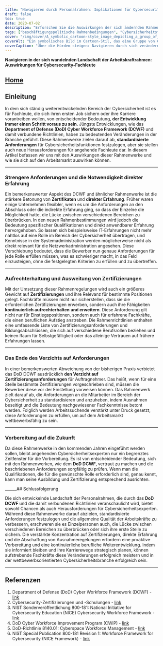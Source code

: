 ```yaml
---
title: "Navigieren durch Personalrahmen: Implikationen für Cybersecurity-Profis"
draft: false
toc: true
date: 2023-07-02
description: "Erforschen Sie die Auswirkungen der sich ändernden Rahmenbedingungen für Arbeitskräfte auf Cybersecurity-Fachleute und die Herausforderungen, die sich ihnen bei der Erfüllung neuer Anforderungen stellen."
tags: ["beschäftigungspolitische Rahmenbedingungen", "Cybersicherheitsfachleute", "Verteidigungsministerium", "DoD Cyber Workforce Framework", "Zertifizierungen", "Stellenmarkt", "berufliche Entwicklung", "Karrierewege", "Cybersicherheitsindustrie", "direkte Erfahrung", "standardisierte Anforderungen", "Verzichtsmöglichkeiten", "Qualifikationen", "sich entwickelnde Landschaft", "DCWF", "Implikationen des Rahmens", "wechselnde Anforderungen", "Cybersicherheitspersonal", "berufliches Fortkommen", "beschäftigungspolitische Leitlinien", "Sicherheitszertifizierungen", "Cybersicherheitsrollen", "Veränderungen in der Industrie", "Cybersecurity-Arbeitsmarkt", "personelle Herausforderungen", "Cybersicherheitsausbildung", "Kompetenzerweiterung", "Standards für Cybersicherheitspersonal", "zukünftige Fachleute für Cybersicherheit", "DoD DCWF Vorbereitung", "Personalaufstockung"]
cover: "/img/cover/A_symbolic_cartoon-style_image_depicting_a_group_of_cyberse.png"
coverAlt: "Ein symbolisches Bild im Cartoon-Stil, das eine Gruppe von Cybersicherheitsexperten zeigt, die sich durch eine labyrinthartige Landschaft bewegen, in der die Rahmenbedingungen für die Belegschaft wie hoch aufragende Hindernisse wirken, während sie Zertifikate in der Hand halten und die Leitern der beruflichen Entwicklung erklimmen."
coverCaption: "Über die Hürden steigen: Navigieren durch sich verändernde Rahmenbedingungen für Arbeitskräfte."
---
```


**Navigieren in der sich wandelnden Landschaft der Arbeitskraftrahmen: Auswirkungen für Cybersecurity-Fachleute**

## [Home](/cyber-security-career-playbook-start/)

## Einleitung

In dem sich ständig weiterentwickelnden Bereich der Cybersicherheit ist es für Fachleute, die sich ihren ersten Job sichern oder ihre Karriere vorantreiben wollen, von entscheidender Bedeutung, **der Entwicklung immer einen Schritt voraus zu sein**. Jüngste Entwicklungen, wie das **Department of Defense (DoD) Cyber Workforce Framework (DCWF)** und damit verbundene Richtlinien, haben zu bedeutenden Veränderungen in der Branche geführt. Diese Rahmenwerke zielen darauf ab, **standardisierte Anforderungen** für Cybersicherheitsfunktionen festzulegen, aber sie stellen auch neue Herausforderungen für angehende Fachleute dar. In diesem Artikel befassen wir uns mit den Auswirkungen dieser Rahmenwerke und wie sie sich auf den Arbeitsmarkt auswirken können.

______

### Strengere Anforderungen und die Notwendigkeit direkter Erfahrung

Ein bemerkenswerter Aspekt des DCWF und ähnlicher Rahmenwerke ist die stärkere Betonung von **Zertifikaten** und **direkter Erfahrung**. Früher waren einige Unternehmen flexibler, wenn es um die Anforderungen an den Abschluss oder die indirekte Erfahrung ging, so dass der Einzelne die Möglichkeit hatte, die Lücke zwischen verschiedenen Bereichen zu überbrücken. In den neuen Rahmenbestimmungen wird jedoch die Bedeutung spezifischer Qualifikationen und direkt anwendbarer Erfahrung hervorgehoben. So lassen sich beispielsweise IT-Erfahrungen nicht mehr nahtlos auf eine Rolle im Bereich der Cybersicherheit übertragen, und Kenntnisse in der Systemadministration werden möglicherweise nicht als direkt relevant für die Netzwerkadministration angesehen. Diese Verschiebung bedeutet, dass die Bewerber nun genaue Anforderungen für jede Rolle erfüllen müssen, was es schwieriger macht, in das Feld einzusteigen, ohne die festgelegten Kriterien zu erfüllen und zu übertreffen.

______

### Aufrechterhaltung und Ausweitung von Zertifizierungen

Mit der Umsetzung dieser Rahmenregelungen wird auch ein größeres Gewicht auf **Zertifizierungen** und ihre Relevanz für bestimmte Positionen gelegt. Fachkräfte müssen nicht nur sicherstellen, dass sie die erforderlichen Zertifizierungen erwerben, sondern auch ihre Fähigkeiten **kontinuierlich aufrechterhalten und erweitern**. Diese Anforderung gilt nicht nur für Einstiegspositionen, sondern auch für erfahrene Fachkräfte, die einen beruflichen Aufstieg anstreben. Die Rahmenrichtlinien enthalten eine umfassende Liste von Zertifizierungsanforderungen und Bildungsabschlüssen, die sich auf verschiedene Berufsrollen beziehen und keinen Raum für Selbstgefälligkeit oder das alleinige Vertrauen auf frühere Erfahrungen lassen.

______

### Das Ende des Verzichts auf Anforderungen

In einer bemerkenswerten Abweichung von der bisherigen Praxis verbietet das DoD DCWF ausdrücklich **den Verzicht auf Zertifizierungsanforderungen** für Auftragnehmer. Das heißt, wenn für eine Stelle bestimmte Zertifizierungen vorgeschrieben sind, müssen die Bewerber diese vor der Einstellung vorweisen können. Das Rahmenwerk zielt darauf ab, die Anforderungen an die Mitarbeiter im Bereich der Cybersicherheit zu standardisieren und anzuheben, indem Ausnahmen beseitigt und die Bedeutung nachgewiesener Fachkenntnisse betont werden. Folglich werden Arbeitssuchende verstärkt unter Druck gesetzt, diese Anforderungen zu erfüllen, um auf dem Arbeitsmarkt wettbewerbsfähig zu sein.

______

### Vorbereitung auf die Zukunft

Da diese Rahmenwerke in den kommenden Jahren eingeführt werden sollen, bleibt angehenden Cybersicherheitsexperten nur ein begrenztes Zeitfenster für die Vorbereitung. Es ist von entscheidender Bedeutung, sich mit den Rahmenwerken, wie dem **DoD DCWF**, vertraut zu machen und die beschriebenen Anforderungen sorgfältig zu prüfen. Wenn man die Qualifikationen, die für die gewünschte Rolle erforderlich sind, genau kennt, kann man seine Ausbildung und Zertifizierung entsprechend ausrichten.

______## Schlussfolgerung

Die sich entwickelnde Landschaft der Personalrahmen, die durch das **DoD DCWF** und die damit verbundenen Richtlinien veranschaulicht wird, bietet sowohl Chancen als auch Herausforderungen für Cybersicherheitsexperten. Während diese Rahmenwerke darauf abzielen, standardisierte Anforderungen festzulegen und die allgemeine Qualität der Arbeitskräfte zu verbessern, erschweren sie es Einzelpersonen auch, die Lücke zwischen verschiedenen Bereichen zu überbrücken oder sich ihre erste Stelle zu sichern. Die verstärkte Konzentration auf Zertifizierungen, direkte Erfahrung und die Abschaffung von Ausnahmeregelungen erfordern eine proaktive Vorbereitung und eine kontinuierliche berufliche Weiterentwicklung. Indem sie informiert bleiben und ihre Karrierewege strategisch planen, können aufstrebende Fachkräfte diese Veränderungen erfolgreich meistern und in der wettbewerbsorientierten Cybersicherheitsbranche erfolgreich sein.

______

## Referenzen

1. Department of Defense (DoD) Cyber Workforce Framework (DCWF) - [link](https://www.acq.osd.mil/cmmc/dod-cyber-workforce-framework.html)
2. Cybersecurity-Zertifizierungen und -Schulungen - [link](https://www.comptia.org/certifications/security)
3. NIST Sonderveröffentlichung 800-181: National Initiative for Cybersecurity Education (NICE) Cybersecurity Workforce Framework - [link](https://nvlpubs.nist.gov/nistpubs/specialpublications/nist.sp.800-181.pdf)
4. DoD Cyber Workforce Improvement Program (CWIP) - [link](https://public.cyber.mil/wid/dcwf/)
5. DoD-Richtlinie 8140.01: Cyberspace Workforce Management - [link](https://dodcio.defense.gov/Portals/0/Documents/Library/DoDM-8140-03.pdf)
6. NIST Special Publication 800-181 Revision 1: Workforce Framework for Cybersecurity (NICE Framework) - [link](https://csrc.nist.gov/publications/detail/sp/800-181/rev-1/final)